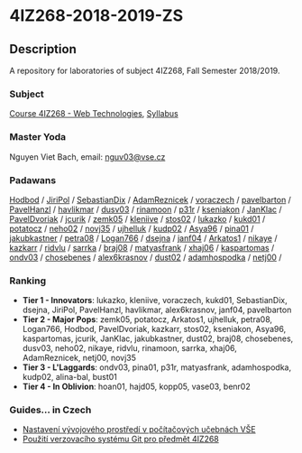 # 4IZ268-2018-2019-ZS



## Description
A repository for laboratories of subject 4IZ268, Fall Semester 2018/2019.



### Subject
[Course 4IZ268 - Web Technologies](https://insis.vse.cz/auth/katalog/syllabus.pl?odkud=;zobrazit_sklad=0;zobrazit_obdobi=0;obdobi=;predmet=136513;typ=1;jazyk=3;vystup=1;lang=en), [Syllabus](https://github.com/nvbach91/4IZ268-2018-2019-ZS/blob/master/course-syllabus.pdf)



### Master Yoda
Nguyen Viet Bach, email: [nguv03@vse.cz](mailto:nguv03@vse.cz)



### Padawans
[Hodbod](https://github.com/Hodbod) / [JiriPol](https://github.com/JiriPol) / [SebastianDix](https://github.com/SebastianDix) / [AdamReznicek](https://github.com/AdamReznicek) / [voraczech](https://github.com/voraczech) / [pavelbarton](https://github.com/pavelbarton) / [PavelHanzl](https://github.com/PavelHanzl) / [havlikmar](https://github.com/havlikmar) / [dusv03](https://github.com/dusv03) / [rinamoon](https://github.com/rinamoon) / [p31r](https://github.com/p31r) / [kseniakon](https://github.com/kseniakon) / [JanKlac](https://github.com/JanKlac) / [PavelDvoriak](https://github.com/PavelDvoriak) / [jcurik](https://github.com/jcurik) / [zemk05](https://github.com/zemk05) / [kleniive](https://github.com/kleniive) / [stos02](https://github.com/stos02) / [lukazko](https://github.com/lukazko) / [kukd01](https://github.com/kukd01) / [potatocz](https://github.com/potatocz) / [neho02](https://github.com/neho02) / [novj35](https://github.com/novj35) / [ujhelluk](https://github.com/ujhelluk) / [kudp02](https://github.com/kudp02) / [Asya96](https://github.com/Asya96) / [pina01](https://github.com/pina01) / [jakubkastner](https://github.com/jakubkastner) / [petra08](https://github.com/petra08) / [Logan766](https://github.com/Logan766) / [dsejna](https://github.com/dsejna) / [janf04](https://github.com/janf04) / [Arkatos1](https://github.com/Arkatos1) / [nikaye](https://github.com/nikaye) / [kazkarr](https://github.com/kazkarr) / [ridvlu](https://github.com/ridvlu) / [sarrka](https://github.com/sarrka) / [braj08](https://github.com/braj08) / [matyasfrank](https://github.com/matyasfrank) / [xhaj06](https://github.com/xhaj06) / [kaspartomas](https://github.com/kaspartomas) / [ondv03](https://github.com/ondv03) / [chosebenes](https://github.com/chosebenes) / [alex6krasnov](https://github.com/alex6krasnov) / [dust02](https://github.com/dust02) / [adamhospodka](https://github.com/adamhospodka) / [netj00](https://github.com/netj00) /



### Ranking
- **Tier 1 - Innovators**: lukazko, kleniive, voraczech, kukd01, SebastianDix, dsejna, JiriPol, PavelHanzl, havlikmar, alex6krasnov, janf04, pavelbarton
- **Tier 2 - Major Pops**: zemk05, potatocz, Arkatos1, ujhelluk, petra08, Logan766, Hodbod, PavelDvoriak, kazkarr, stos02, kseniakon, Asya96, kaspartomas, jcurik, JanKlac, jakubkastner, dust02, braj08, chosebenes, dusv03, neho02, nikaye, ridvlu, rinamoon, sarrka, xhaj06, AdamReznicek, netj00, novj35
- **Tier 3 - L'Laggards**: ondv03, pina01, p31r, matyasfrank, adamhospodka, kudp02, alina-bal, bust01
- **Tier 4 - In Oblivion**: hoan01, hajd05, kopp05, vase03, benr02



### Guides... in Czech
- [Nastavení vývojového prostředí v počítačových učebnách VŠE](https://github.com/nvbach91/4IZ268-2018-2019-ZS/blob/master/guide-uep)
- [Použití verzovacího systému Git pro předmět 4IZ268](https://github.com/nvbach91/4IZ268-2018-2019-ZS/blob/master/guide-git)


